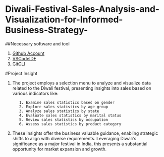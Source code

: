# Diwali-Festival-Sales-Analysis-and-Visualization-for-Informed-Business-Strategy-

##Necessary software and tool

1. [Github Account](https://github.com)
3. [VSCodeIDE](https://code.visualstudio.com/)
4. [GitCLI](https://git-scm.com/book/en/v2/Getting-Started-The-Command-Line)

#Project Insight

1. The project employs a selection menu to analyze and visualize data related to the Diwali festival, presenting insights into sales based on various indicators like:

          1. Examine sales statistics based on gender
          2. Explore sales statistics by age group
          3. Analyze sales statistics by state
          4. Evaluate sales statistics by marital status
          5. Review sales statistics by occupation
          6. Assess sales statistics by product category


2. These insights offer the business valuable guidance, enabling strategic shifts to align with diverse requirements. Leveraging Diwali's significance as a major festival in India, this presents a substantial opportunity for market expansion and growth.









